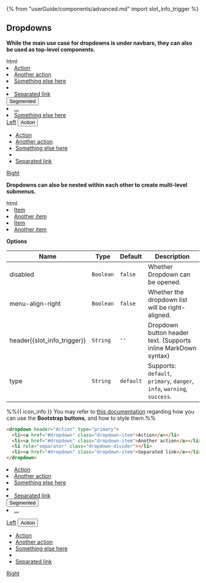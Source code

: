 {% from "userGuide/components/advanced.md" import slot_info_trigger %}

## Dropdowns

**While the main use case for dropdowns is under navbars, they can also be used as top-level components.**

<include src="codeAndOutput.md" boilerplate >
<variable name="highlightStyle">html</variable>
<variable name="code">
<!--Notice how header attribute supports inline MarkDown-->
<dropdown header="*Action*" type="primary">
  <li><a href="#dropdown" class="dropdown-item">Action</a></li>
  <li><a href="#dropdown" class="dropdown-item">Another action</a></li>
  <li><a href="#dropdown" class="dropdown-item">Something else here</a></li>
  <li role="separator" class="dropdown-divider"></li>
  <li><a href="#dropdown" class="dropdown-item">Separated link</a></li>
</dropdown>

<!-- For segmented dropdown, ignore header and add a "before" slot -->
<dropdown type="info">
  <button slot="before" type="button" class="btn btn-info">Segmented</button>
  <li><a href="#dropdown" class="dropdown-item">...</a></li>
</dropdown>

<!-- Right aligned list -->
<dropdown header="Right aligned list" type="primary" menu-align-right>
  <li><a href="#dropdown" class="dropdown-item">Something else here</a></li>
</dropdown>

<!-- Inside a bootstrap button group -->
<div class="btn-group d-flex mt-3" role="group">
  <a href="#dropdown" class="btn btn-danger w-100" role="button">Left</a>
  <!-- With slots you can handle some elements as native bootstrap -->
  <dropdown class="w-100">
    <button slot="button" type="button" class="btn btn-warning dropdown-toggle w-100">
      Action
      <span class="caret"></span>
    </button>
    <ul slot="dropdown-menu" class="dropdown-menu">
      <li><a href="#dropdown" class="dropdown-item">Action</a></li>
      <li><a href="#dropdown" class="dropdown-item">Another action</a></li>
      <li><a href="#dropdown" class="dropdown-item">Something else here</a></li>
      <li role="separator" class="dropdown-divider"></li>
      <li><a href="#dropdown" class="dropdown-item">Separated link</a></li>
    </ul>
  </dropdown>
  <a href="#dropdown" class="btn btn-success w-100" role="button">Right</a>
</div>
</variable>
</include>

**Dropdowns can also be nested within each other to create multi-level submenus.**

<include src="codeAndOutput.md" boilerplate >
<variable name="highlightStyle">html</variable>
<variable name="code">
<!-- Nest the dropdown syntax to create dropdown submenus -->
<dropdown header="*Multi-Level Dropdown*" type="primary">
  <li><a href="#dropdown" class="dropdown-item">Item</a></li>
  <li><a href="#dropdown" class="dropdown-item">Another item</a></li>
  <dropdown header="*Submenu*">
    <li><a href="#dropdown" class="dropdown-item">Item</a></li>
    <li><a href="#dropdown" class="dropdown-item">Another item</a></li>
  </dropdown>
</dropdown>
</variable>
</include>

****Options****

Name | Type | Default | Description
--- | --- | --- | ---
disabled | `Boolean` | `false` | Whether Dropdown can be opened.
menu-align-right | `Boolean` | `false` | Whether the dropdown list will be right-aligned.
header{{slot_info_trigger}} | `String` | `''` | Dropdown button header text. (Supports inline MarkDown syntax)
type | `String` | `default` | Supports: `default`, `primary`, `danger`, `info`, `warning`, `success`.

<div class="indented">

%%{{ icon_info }} You may refer to [this documentation](https://getbootstrap.com/docs/5.1/components/buttons/) regarding how you can use the **Bootstrap buttons**, and how to style them.%%
</div>


<span id="short" class="d-none">

```markdown
<dropdown header="Action" type="primary">
  <li><a href="#dropdown" class="dropdown-item">Action</a></li>
  <li><a href="#dropdown" class="dropdown-item">Another action</a></li>
  <li role="separator" class="dropdown-divider"></li>
  <li><a href="#dropdown" class="dropdown-item">Separated link</a></li>
</dropdown>
```
</span>

<span id="examples" class="d-none">

<dropdown header="Action" type="primary">
  <li><a href="#dropdown" class="dropdown-item">Action</a></li>
  <li><a href="#dropdown" class="dropdown-item">Another action</a></li>
  <li><a href="#dropdown" class="dropdown-item">Something else here</a></li>
  <li role="separator" class="dropdown-divider"></li>
  <li><a href="#dropdown" class="dropdown-item">Separated link</a></li>
</dropdown>

<!-- For segmented dropdown, ignore header and add a "before" slot -->
<dropdown type="info">
  <button slot="before" type="button" class="btn btn-info">Segmented</button>
  <li><a href="#dropdown" class="dropdown-item">...</a></li>
</dropdown>
<p/>
<!-- In a button group -->
<div class="btn-group d-flex" role="group">
  <a href="#dropdown" class="btn btn-danger w-100" role="button">Left</a>
  <!-- With slots you can handle some elements as native bootstrap -->
  <dropdown class="w-100">
    <button slot="button" type="button" class="btn btn-warning dropdown-toggle w-100">
      Action
      <span class="caret"></span>
    </button>
    <ul slot="dropdown-menu" class="dropdown-menu">
      <li><a href="#dropdown" class="dropdown-item">Action</a></li>
      <li><a href="#dropdown" class="dropdown-item">Another action</a></li>
      <li><a href="#dropdown" class="dropdown-item">Something else here</a></li>
      <li role="separator" class="dropdown-divider"></li>
      <li><a href="#dropdown" class="dropdown-item">Separated link</a></li>
    </ul>
  </dropdown>
  <a href="#dropdown" class="btn btn-success w-100" role="button">Right</a>
</div>
</span>
